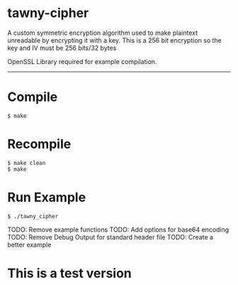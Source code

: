 # tawny-cipher
A custom symmetric encryption algorithm used to make plaintext unreadable by encrypting it with a key. This is a 256 bit encryption so the key and IV must be 256 bits/32 bytes

OpenSSL Library required for example compilation.

____________________________________________

# Compile
    $ make

# Recompile
    $ make clean
    $ make
    
# Run Example
    $ ./tawny_cipher

TODO: Remove example functions
TODO: Add options for base64 encoding
TODO: Remove Debug Output for standard header file
TODO: Create a better example

# This is a test version #
